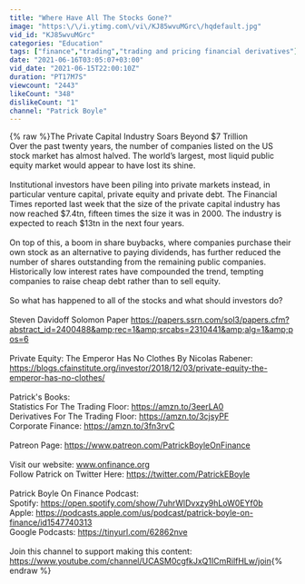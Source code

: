 ```yaml
---
title: "Where Have All The Stocks Gone?"
image: "https:\/\/i.ytimg.com\/vi\/KJ85wvuMGrc\/hqdefault.jpg"
vid_id: "KJ85wvuMGrc"
categories: "Education"
tags: ["finance","trading","trading and pricing financial derivatives"]
date: "2021-06-16T03:05:07+03:00"
vid_date: "2021-06-15T22:00:10Z"
duration: "PT17M7S"
viewcount: "2443"
likeCount: "348"
dislikeCount: "1"
channel: "Patrick Boyle"
---
```

{% raw %}The Private Capital Industry Soars Beyond $7 Trillion<br />Over the past twenty years, the number of companies listed on the US stock market has almost halved. The world’s largest, most liquid public equity market would appear to have lost its shine.<br /><br />Institutional investors have been piling into private markets instead, in particular venture capital, private equity and private debt. The Financial Times reported last week that the size of the private capital industry has now reached $7.4tn, fifteen times the size it was in 2000. The industry is expected to reach $13tn in the next four years. <br /><br />On top of this, a boom in share buybacks, where companies purchase their own stock as an alternative to paying dividends, has further reduced the number of shares outstanding from the remaining public companies. Historically low interest rates have compounded the trend, tempting companies to raise cheap debt rather than to sell equity.<br /><br />So what has happened to all of the stocks and what should investors do?<br /><br />Steven Davidoff Solomon Paper <a rel="nofollow" target="blank" href="https://papers.ssrn.com/sol3/papers.cfm?abstract_id=2400488&amp;rec=1&amp;srcabs=2310441&amp;alg=1&amp;pos=6">https://papers.ssrn.com/sol3/papers.cfm?abstract_id=2400488&amp;rec=1&amp;srcabs=2310441&amp;alg=1&amp;pos=6</a><br /><br />Private Equity: The Emperor Has No Clothes By Nicolas Rabener: <a rel="nofollow" target="blank" href="https://blogs.cfainstitute.org/investor/2018/12/03/private-equity-the-emperor-has-no-clothes/">https://blogs.cfainstitute.org/investor/2018/12/03/private-equity-the-emperor-has-no-clothes/</a><br /><br />Patrick's Books:<br />Statistics For The Trading Floor:  <a rel="nofollow" target="blank" href="https://amzn.to/3eerLA0">https://amzn.to/3eerLA0</a><br />Derivatives For The Trading Floor:  <a rel="nofollow" target="blank" href="https://amzn.to/3cjsyPF">https://amzn.to/3cjsyPF</a><br />Corporate Finance:  <a rel="nofollow" target="blank" href="https://amzn.to/3fn3rvC">https://amzn.to/3fn3rvC</a> <br /><br />Patreon Page: <a rel="nofollow" target="blank" href="https://www.patreon.com/PatrickBoyleOnFinance">https://www.patreon.com/PatrickBoyleOnFinance</a><br /><br />Visit our website: www.onfinance.org<br />Follow Patrick on Twitter Here: <a rel="nofollow" target="blank" href="https://twitter.com/PatrickEBoyle">https://twitter.com/PatrickEBoyle</a><br /><br />Patrick Boyle On Finance Podcast:<br />Spotify: <a rel="nofollow" target="blank" href="https://open.spotify.com/show/7uhrWlDvxzy9hLoW0EYf0b">https://open.spotify.com/show/7uhrWlDvxzy9hLoW0EYf0b</a><br />Apple: <a rel="nofollow" target="blank" href="https://podcasts.apple.com/us/podcast/patrick-boyle-on-finance/id1547740313">https://podcasts.apple.com/us/podcast/patrick-boyle-on-finance/id1547740313</a><br />Google Podcasts: <a rel="nofollow" target="blank" href="https://tinyurl.com/62862nve">https://tinyurl.com/62862nve</a><br /><br />Join this channel to support making this content:<br /><a rel="nofollow" target="blank" href="https://www.youtube.com/channel/UCASM0cgfkJxQ1ICmRilfHLw/join">https://www.youtube.com/channel/UCASM0cgfkJxQ1ICmRilfHLw/join</a>{% endraw %}
